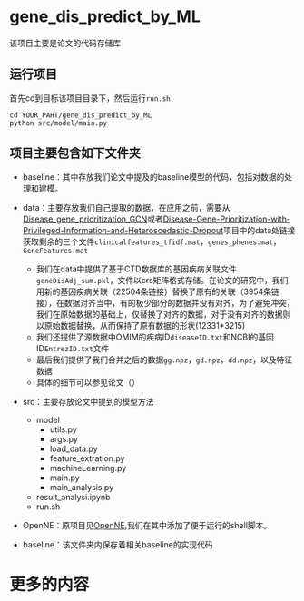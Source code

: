 # gene_dis_predict_by_ML

该项目主要是论文的代码存储库

## 运行项目

首先cd到目标该项目目录下，然后运行`run.sh`

```SH
cd YOUR_PAHT/gene_dis_predict_by_ML
python src/model/main.py
```

## 项目主要包含如下文件夹
* baseline：其中存放我们论文中提及的baseline模型的代码，包括对数据的处理和建模。
* data：主要存放我们自己提取的数据，在应用之前，需要从[Disease_gene_prioritization_GCN](https://github.com/liyu95/Disease_gene_prioritization_GCN/tree/af763c0ea291406da89edbe92525edb79a03c69a/data_prioritization)或者[Disease-Gene-Prioritization-with-Privileged-Information-and-Heteroscedastic-Dropout](https://github.com/juanshu30/Disease-Gene-Prioritization-with-Privileged-Information-and-Heteroscedastic-Dropout)项目中的data处链接获取剩余的三个文件`clinicalfeatures_tfidf.mat`，`genes_phenes.mat`，`GeneFeatures.mat`

    * 我们在data中提供了基于CTD数据库的基因疾病关联文件`geneDisAdj_sum.pkl`，文件以crs矩阵格式存储。在论文的研究中，我们用新的基因疾病关联（22504条链接）替换了原有的关联（3954条链接），在数据对齐当中，有的极少部分的数据并没有对齐，为了避免冲突，我们在原始数据的基础上，仅替换了对齐的数据，对于没有对齐的数据则以原始数据替换，从而保持了原有数据的形状(12331*3215)
    * 我们还提供了源数据中OMIM的疾病ID`diseaseID.txt`和NCBI的基因ID`EntrezID.txt`文件
    * 最后我们提供了我们合并之后的数据`gg.npz`，`gd.npz`，`dd.npz`，以及特征数据
    * 具体的细节可以参见论文（）

* src：主要存放论文中提到的模型方法
    * model
        * utils.py
        * args.py
        * load_data.py
        * feature_extration.py
        * machineLearning.py
        * main.py
        * main_analysis.py
    * result_analysi.ipynb
    * run.sh
* OpenNE：原项目见[OpenNE](https://github.com/thunlp/OpenNE),我们在其中添加了便于运行的shell脚本。
* baseline：该文件夹内保存着相关baseline的实现代码

# 更多的内容










